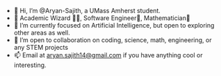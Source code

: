 - 👋 Hi, I’m @Aryan-Sajith, a UMass Amherst student.
- 👀 Academic Wizard 🧙‍♂️, Software Engineer🧐, Mathematician🧮
- 🌱 I’m currently focused on Artificial Intelligence, but open to exploring other areas as well.
- 💞️ I’m open to collaboration on coding, science, math, engineering, or any STEM projects
- 📫 Email at aryan.sajith14@gmail.com if you have anything cool or interesting.

<!---
Aryan-Sajith/Aryan-Sajith is a ✨ special ✨ repository because its `README.md` (this file) appears on your GitHub profile.
You can click the Preview link to take a look at your changes.
--->
